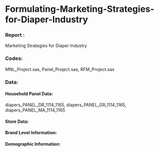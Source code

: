 # Formulating-Marketing-Strategies-for-Diaper-Industry

### Report :
Marketing Strategies for Diaper Industry

### Codes:
MNL_Project.sas, Panel_Project.sas, RFM_Project.sas

### Data:
#### Household Panel Data: 
diapers_PANEL_DR_1114_1165, diapers_PANEL_GR_1114_1165, diapers_PANEL_MA_1114_1165

#### Store Data:

#### Brand Level Information:

#### Demographic Information:

